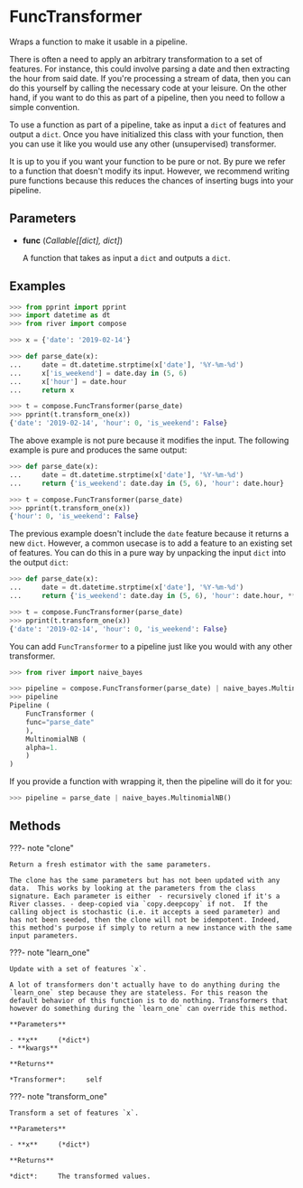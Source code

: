# FuncTransformer

Wraps a function to make it usable in a pipeline.

There is often a need to apply an arbitrary transformation to a set of features. For instance, this could involve parsing a date and then extracting the hour from said date. If you're processing a stream of data, then you can do this yourself by calling the necessary code at your leisure. On the other hand, if you want to do this as part of a pipeline, then you need to follow a simple convention. 

To use a function as part of a pipeline, take as input a `dict` of features and output a `dict`. Once you have initialized this class with your function, then you can use it like you would use any other (unsupervised) transformer. 

It is up to you if you want your function to be pure or not. By pure we refer to a function that doesn't modify its input. However, we recommend writing pure functions because this reduces the chances of inserting bugs into your pipeline.

## Parameters

- **func** (*Callable[[dict], dict]*)

    A function that takes as input a `dict` and outputs a `dict`.



## Examples

```python
>>> from pprint import pprint
>>> import datetime as dt
>>> from river import compose

>>> x = {'date': '2019-02-14'}

>>> def parse_date(x):
...     date = dt.datetime.strptime(x['date'], '%Y-%m-%d')
...     x['is_weekend'] = date.day in (5, 6)
...     x['hour'] = date.hour
...     return x

>>> t = compose.FuncTransformer(parse_date)
>>> pprint(t.transform_one(x))
{'date': '2019-02-14', 'hour': 0, 'is_weekend': False}

```

The above example is not pure because it modifies the input. The following example is pure
and produces the same output:

```python
>>> def parse_date(x):
...     date = dt.datetime.strptime(x['date'], '%Y-%m-%d')
...     return {'is_weekend': date.day in (5, 6), 'hour': date.hour}

>>> t = compose.FuncTransformer(parse_date)
>>> pprint(t.transform_one(x))
{'hour': 0, 'is_weekend': False}

```

The previous example doesn't include the `date` feature because it returns a new `dict`.
However, a common usecase is to add a feature to an existing set of features. You can do
this in a pure way by unpacking the input `dict` into the output `dict`:

```python
>>> def parse_date(x):
...     date = dt.datetime.strptime(x['date'], '%Y-%m-%d')
...     return {'is_weekend': date.day in (5, 6), 'hour': date.hour, **x}

>>> t = compose.FuncTransformer(parse_date)
>>> pprint(t.transform_one(x))
{'date': '2019-02-14', 'hour': 0, 'is_weekend': False}

```

You can add `FuncTransformer` to a pipeline just like you would with any other transformer.

```python
>>> from river import naive_bayes

>>> pipeline = compose.FuncTransformer(parse_date) | naive_bayes.MultinomialNB()
>>> pipeline
Pipeline (
    FuncTransformer (
    func="parse_date"
    ),
    MultinomialNB (
    alpha=1.
    )
)

```

If you provide a function with wrapping it, then the pipeline will do it for you:

```python
>>> pipeline = parse_date | naive_bayes.MultinomialNB()
```

## Methods

???- note "clone"

    Return a fresh estimator with the same parameters.

    The clone has the same parameters but has not been updated with any data.  This works by looking at the parameters from the class signature. Each parameter is either  - recursively cloned if it's a River classes. - deep-copied via `copy.deepcopy` if not.  If the calling object is stochastic (i.e. it accepts a seed parameter) and has not been seeded, then the clone will not be idempotent. Indeed, this method's purpose if simply to return a new instance with the same input parameters.

    
???- note "learn_one"

    Update with a set of features `x`.

    A lot of transformers don't actually have to do anything during the `learn_one` step because they are stateless. For this reason the default behavior of this function is to do nothing. Transformers that however do something during the `learn_one` can override this method.

    **Parameters**

    - **x**     (*dict*)    
    - **kwargs**    
    
    **Returns**

    *Transformer*:     self
    
???- note "transform_one"

    Transform a set of features `x`.

    **Parameters**

    - **x**     (*dict*)    
    
    **Returns**

    *dict*:     The transformed values.
    
